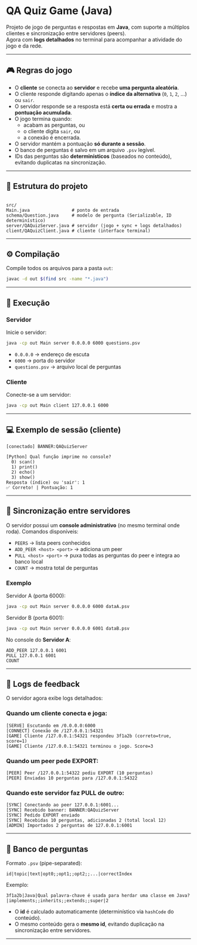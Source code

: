 # QA Quiz Game (Java)

Projeto de jogo de perguntas e respostas em **Java**, com suporte a múltiplos clientes e sincronização entre servidores (peers).  
Agora com **logs detalhados** no terminal para acompanhar a atividade do jogo e da rede.

---

## 🎮 Regras do jogo

- O **cliente** se conecta ao **servidor** e recebe **uma pergunta aleatória**.
- O cliente responde digitando apenas o **índice da alternativa** (`0`, `1`, `2`, …) ou `sair`.
- O servidor responde se a resposta está **certa ou errada** e mostra a **pontuação acumulada**.
- O jogo termina quando:
  - acabam as perguntas, ou
  - o cliente digita `sair`, ou
  - a conexão é encerrada.
- O servidor mantém a pontuação **só durante a sessão**.
- O banco de perguntas é salvo em um arquivo `.psv` legível.
- IDs das perguntas são **determinísticos** (baseados no conteúdo), evitando duplicatas na sincronização.

---

## 📂 Estrutura do projeto

```

src/
Main.java                # ponto de entrada
schema/Question.java     # modelo de pergunta (Serializable, ID determinístico)
server/QAQuizServer.java # servidor (jogo + sync + logs detalhados)
client/QAQuizClient.java # cliente (interface terminal)

````

---

## ⚙️ Compilação

Compile todos os arquivos para a pasta `out`:

```bash
javac -d out $(find src -name "*.java")
````

---

## 🚀 Execução

### Servidor

Inicie o servidor:

```bash
java -cp out Main server 0.0.0.0 6000 questions.psv
```

* `0.0.0.0` → endereço de escuta
* `6000` → porta do servidor
* `questions.psv` → arquivo local de perguntas

### Cliente

Conecte-se a um servidor:

```bash
java -cp out Main client 127.0.0.1 6000
```

---

## 💻 Exemplo de sessão (cliente)

```
[conectado] BANNER:QAQuizServer

[Python] Qual função imprime no console?
  0) scan()
  1) print()
  2) echo()
  3) show()
Resposta (índice) ou 'sair': 1
✅ Correto! | Pontuação: 1
```

---

## 🔄 Sincronização entre servidores

O servidor possui um **console administrativo** (no mesmo terminal onde roda).
Comandos disponíveis:

* `PEERS` → lista peers conhecidos
* `ADD_PEER <host> <port>` → adiciona um peer
* `PULL <host> <port>` → puxa todas as perguntas do peer e integra ao banco local
* `COUNT` → mostra total de perguntas

### Exemplo

Servidor A (porta 6000):

```bash
java -cp out Main server 0.0.0.0 6000 dataA.psv
```

Servidor B (porta 6001):

```bash
java -cp out Main server 0.0.0.0 6001 dataB.psv
```

No console do **Servidor A**:

```
ADD_PEER 127.0.0.1 6001
PULL 127.0.0.1 6001
COUNT
```

---

## 📜 Logs de feedback

O servidor agora exibe logs detalhados:

### Quando um cliente conecta e joga:

```
[SERVE] Escutando em /0.0.0.0:6000
[CONNECT] Conexão de /127.0.0.1:54321
[GAME] Cliente /127.0.0.1:54321 respondeu 3f1a2b (correto=true, score=1)
[GAME] Cliente /127.0.0.1:54321 terminou o jogo. Score=3
```

### Quando um peer pede EXPORT:

```
[PEER] Peer /127.0.0.1:54322 pediu EXPORT (10 perguntas)
[PEER] Enviadas 10 perguntas para /127.0.0.1:54322
```

### Quando este servidor faz PULL de outro:

```
[SYNC] Conectando ao peer 127.0.0.1:6001...
[SYNC] Recebido banner: BANNER:QAQuizServer
[SYNC] Pedido EXPORT enviado
[SYNC] Recebidas 10 perguntas, adicionadas 2 (total local 12)
[ADMIN] Importados 2 perguntas de 127.0.0.1:6001
```

---

## 📝 Banco de perguntas

Formato `.psv` (pipe-separated):

```
id|topic|text|opt0;;opt1;;opt2;;...|correctIndex
```

Exemplo:

```
3f1a2b|Java|Qual palavra-chave é usada para herdar uma classe em Java?|implements;;inherits;;extends;;super|2
```

* O **id** é calculado automaticamente (determinístico via `hashCode` do conteúdo).
* O mesmo conteúdo gera o **mesmo id**, evitando duplicação na sincronização entre servidores.

---